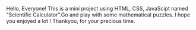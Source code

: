 Hello, Everyone!
This is a mini project using HTML, CSS, JavaScipt named "Scientific Calculator".Go and play with some mathematical puzzles.
I hope you enjoyed a lot !
Thankyou, for your precious time.
